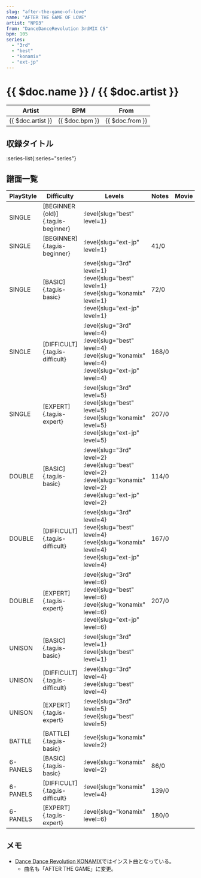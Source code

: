 ```yaml
---
slug: "after-the-game-of-love"
name: "AFTER THE GAME OF LOVE"
artist: "NPD3"
from: "DanceDanceRevolution 3rdMIX CS"
bpm: 105
series:
  - "3rd"
  - "best"
  - "konamix"
  - "ext-jp"
---
```


# {{ $doc.name }} / {{ $doc.artist }}

|Artist|BPM|From|
|------|---|----|
|{{ $doc.artist }}|{{ $doc.bpm }}|{{ $doc.from }}|

## 収録タイトル

:series-list{:series="series"}

## 譜面一覧

|PlayStyle|Difficulty|Levels|Notes|Movie|
|---------|----------|------|-----|-----|
|SINGLE|[BEGINNER (old)]{.tag.is-beginner}|<div class="field is-grouped is-grouped-multiline"> :level{slug="best" level=1}</div>|||
|SINGLE|[BEGINNER]{.tag.is-beginner}|<div class="field is-grouped is-grouped-multiline"> :level{slug="ext-jp" level=1}</div>|41/0||
|SINGLE|[BASIC]{.tag.is-basic}|<div class="field is-grouped is-grouped-multiline"> :level{slug="3rd" level=1} :level{slug="best" level=1} :level{slug="konamix" level=1} :level{slug="ext-jp" level=1}</div>|72/0||
|SINGLE|[DIFFICULT]{.tag.is-difficult}|<div class="field is-grouped is-grouped-multiline"> :level{slug="3rd" level=4} :level{slug="best" level=4} :level{slug="konamix" level=4} :level{slug="ext-jp" level=4}</div>|168/0||
|SINGLE|[EXPERT]{.tag.is-expert}|<div class="field is-grouped is-grouped-multiline"> :level{slug="3rd" level=5} :level{slug="best" level=5} :level{slug="konamix" level=5} :level{slug="ext-jp" level=5}</div>|207/0||
|DOUBLE|[BASIC]{.tag.is-basic}|<div class="field is-grouped is-grouped-multiline"> :level{slug="3rd" level=2} :level{slug="best" level=2} :level{slug="konamix" level=2} :level{slug="ext-jp" level=2}</div>|114/0||
|DOUBLE|[DIFFICULT]{.tag.is-difficult}|<div class="field is-grouped is-grouped-multiline"> :level{slug="3rd" level=4} :level{slug="best" level=4} :level{slug="konamix" level=4} :level{slug="ext-jp" level=4}</div>|167/0||
|DOUBLE|[EXPERT]{.tag.is-expert}|<div class="field is-grouped is-grouped-multiline"> :level{slug="3rd" level=6} :level{slug="best" level=6} :level{slug="konamix" level=6} :level{slug="ext-jp" level=6}</div>|207/0||
|UNISON|[BASIC]{.tag.is-basic}|<div class="field is-grouped is-grouped-multiline"> :level{slug="3rd" level=1} :level{slug="best" level=1}</div>|||
|UNISON|[DIFFICULT]{.tag.is-difficult}|<div class="field is-grouped is-grouped-multiline"> :level{slug="3rd" level=4} :level{slug="best" level=4}</div>|||
|UNISON|[EXPERT]{.tag.is-expert}|<div class="field is-grouped is-grouped-multiline"> :level{slug="3rd" level=5} :level{slug="best" level=5}</div>|||
|BATTLE|[BATTLE]{.tag.is-basic}|<div class="field is-grouped is-grouped-multiline"> :level{slug="konamix" level=2}</div>|||
|6-PANELS|[BASIC]{.tag.is-basic}|<div class="field is-grouped is-grouped-multiline"> :level{slug="konamix" level=2}</div>|86/0||
|6-PANELS|[DIFFICULT]{.tag.is-difficult}|<div class="field is-grouped is-grouped-multiline"> :level{slug="konamix" level=4}</div>|139/0||
|6-PANELS|[EXPERT]{.tag.is-expert}|<div class="field is-grouped is-grouped-multiline"> :level{slug="konamix" level=6}</div>|180/0||

## メモ

- [Dance Dance Revolution KONAMIX](/series/konamix)ではインスト曲となっている。
  - 曲名も「AFTER THE GAME」に変更。

